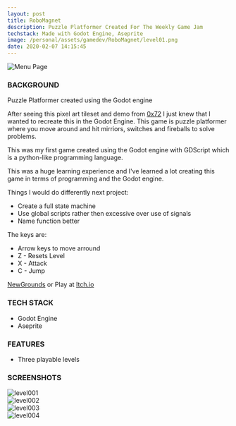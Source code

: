 ```yaml
---
layout: post
title: RoboMagnet
description: Puzzle Platformer Created For The Weekly Game Jam    
techstack: Made with Godot Engine, Aseprite
image: /personal/assets/gamedev/RoboMagnet/level01.png
date: 2020-02-07 14:15:45
---
```

![Menu Page](/personal/assets/gamedev/RoboMagnet/main.png)

### BACKGROUND

Puzzle Platformer created using the Godot engine

After seeing this pixel art tileset and demo from [0x72](https://0x72.itch.io) I just knew that I wanted to recreate this in the Godot Engine. This game is puzzle platformer where you move around and hit mirriors, switches and fireballs to solve problems.

This was my first game created using the Godot engine with GDScript which is a python-like programming language.

This was a huge learning experience and I've learned a lot creating this game in terms of programming and the Godot engine.

Things I would do differently next project:

- Create a full state machine
- Use global scripts rather then excessive over use of signals
- Name function better

The keys are:

- Arrow keys to move arround
- Z - Resets Level
- X - Attack
- C - Jump

[NewGrounds](https://www.newgrounds.com/portal/view/730897) or Play at [Itch.io](https://vivaz.itch.io/shadow-of-deception)

### TECH STACK

- Godot Engine
- Aseprite

### FEATURES

- Three playable levels

### SCREENSHOTS

<div class="box alt">
	<div class="row 50% uniform">
        <div class="u$"><span class="image fit"><img src="/personal/assets/gamedev/ShadowOfDeception/images/level001.png" alt="level001" /></span></div>
        <div class="6u"><span class="image fit"><img src="/personal/assets/gamedev/ShadowOfDeception/images/level002.png" alt="level002" /></span></div>
        <div class="6u"><span class="image fit"><img src="/personal/assets/gamedev/ShadowOfDeception/images/level003.png" alt="level003" /></span></div>
        <div class="u$"><span class="image fit"><img src="/personal/assets/gamedev/ShadowOfDeception/images/level004.png" alt="level004" /></span></div>
	</div>
</div>